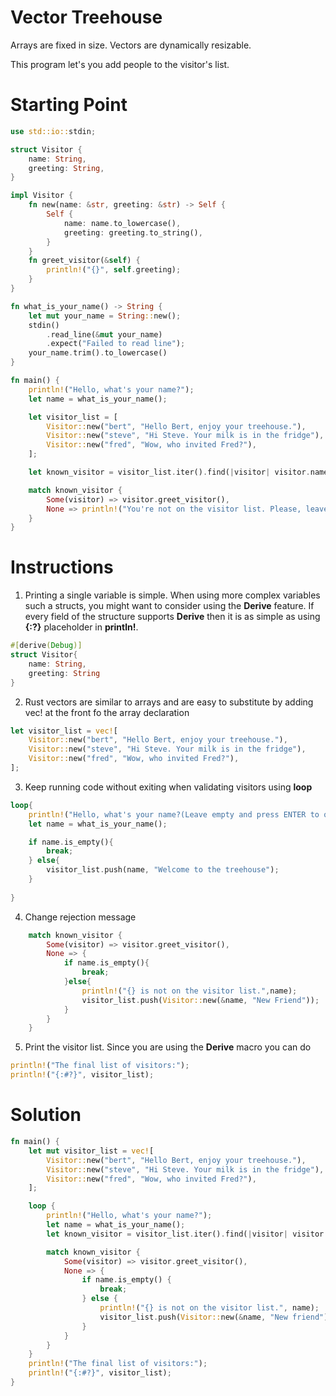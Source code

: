 # Vector Treehouse


Arrays are fixed in size. Vectors are dynamically resizable. 

This program let's you add people to the visitor's list.


# Starting Point

```rust
use std::io::stdin;

struct Visitor {
    name: String,
    greeting: String,
}

impl Visitor {
    fn new(name: &str, greeting: &str) -> Self {
        Self {
            name: name.to_lowercase(),
            greeting: greeting.to_string(),
        }
    }
    fn greet_visitor(&self) {
        println!("{}", self.greeting);
    }
}

fn what_is_your_name() -> String {
    let mut your_name = String::new();
    stdin()
        .read_line(&mut your_name)
        .expect("Failed to read line");
    your_name.trim().to_lowercase()
}

fn main() {
    println!("Hello, what's your name?");
    let name = what_is_your_name();

    let visitor_list = [
        Visitor::new("bert", "Hello Bert, enjoy your treehouse."),
        Visitor::new("steve", "Hi Steve. Your milk is in the fridge"),
        Visitor::new("fred", "Wow, who invited Fred?"),
    ];

    let known_visitor = visitor_list.iter().find(|visitor| visitor.name == name);

    match known_visitor {
        Some(visitor) => visitor.greet_visitor(),
        None => println!("You're not on the visitor list. Please, leave"),
    }
}

```

# Instructions

1. Printing a single variable is simple. When using more complex variables such a structs, you might want to consider using the __Derive__ feature. If every field of the structure supports __Derive__ then it is as simple as using __{:?}__ placeholder in __println!__.

```rust
#[derive(Debug)]
struct Visitor{
    name: String,
    greeting: String
}
```

2. Rust vectors are similar to arrays and are easy to substitute by adding vec! at the front fo the array declaration

```rust
let visitor_list = vec![
    Visitor::new("bert", "Hello Bert, enjoy your treehouse."),
    Visitor::new("steve", "Hi Steve. Your milk is in the fridge"),
    Visitor::new("fred", "Wow, who invited Fred?"),
];
```

3. Keep running code without exiting when validating visitors using __loop__

```rust
loop{
    println!("Hello, what's your name?(Leave empty and press ENTER to quit)");
    let name = what_is_your_name();

    if name.is_empty(){
        break;
    } else{
        visitor_list.push(name, "Welcome to the treehouse");
    }
    
}
```

4. Change rejection message

```rust
    match known_visitor {
        Some(visitor) => visitor.greet_visitor(),
        None => {
            if name.is_empty(){
                break;
            }else{
                println!("{} is not on the visitor list.",name);
                visitor_list.push(Visitor::new(&name, "New Friend"));
            }
        }
    }
```

5. Print the visitor list. Since you are using the __Derive__ macro you can do

```rust
println!("The final list of visitors:");
println!("{:#?}", visitor_list);
```

# Solution
```rust
fn main() {
    let mut visitor_list = vec![
        Visitor::new("bert", "Hello Bert, enjoy your treehouse."),
        Visitor::new("steve", "Hi Steve. Your milk is in the fridge"),
        Visitor::new("fred", "Wow, who invited Fred?"),
    ];

    loop {
        println!("Hello, what's your name?");
        let name = what_is_your_name();
        let known_visitor = visitor_list.iter().find(|visitor| visitor.name == name);

        match known_visitor {
            Some(visitor) => visitor.greet_visitor(),
            None => {
                if name.is_empty() {
                    break;
                } else {
                    println!("{} is not on the visitor list.", name);
                    visitor_list.push(Visitor::new(&name, "New friend"));
                }
            }
        }
    }
    println!("The final list of visitors:");
    println!("{:#?}", visitor_list);
}
```